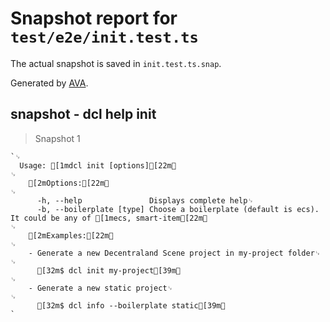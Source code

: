 # Snapshot report for `test/e2e/init.test.ts`

The actual snapshot is saved in `init.test.ts.snap`.

Generated by [AVA](https://ava.li).

## snapshot - dcl help init

> Snapshot 1

    `␊
      Usage: [1mdcl init [options][22m␊
    ␊
        [2mOptions:[22m␊
    ␊
          -h, --help               Displays complete help␊
          -b, --boilerplate [type] Choose a boilerplate (default is ecs). It could be any of [1mecs, smart-item[22m␊
    ␊
        [2mExamples:[22m␊
    ␊
        - Generate a new Decentraland Scene project in my-project folder␊
    ␊
          [32m$ dcl init my-project[39m␊
    ␊
        - Generate a new static project␊
    ␊
          [32m$ dcl info --boilerplate static[39m␊
    `
